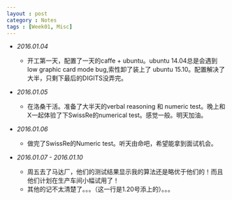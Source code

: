 ```yaml
---
layout : post
category : Notes
tags : [Week01, Misc]
---
```


- *2016.01.04*
    + 开工第一天，配置了一天的caffe + ubuntu。ubuntu 14.04总是会遇到low graphic card mode bug,索性卸了装上了 ubuntu 15.10。配置解决了大半，只剩下最后的DIGITS没弄完。
    
- *2016.01.05*
    + 在洛桑干活。准备了大半天的verbal reasoning 和 numeric test。晚上和X一起体验了下SwissRe的numerical test。感觉一般。明天加油。

- *2016.01.06*
    + 做完了SwissRe的Numeric test。听天由命吧，希望能拿到面试机会。

- *2016.01.07 - 2016.01.10*
    + 周五去了马达厂，他们的测试结果显示我的算法还是略优于他们的！而且他们计划在生产车间小幅试用了！
    + 其他的记不太清楚了。。。（这一行是1.20号添上的）。。。
